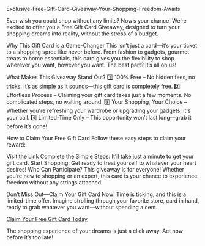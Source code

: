 Exclusive-Free-Gift-Card-Giveaway-Your-Shopping-Freedom-Awaits

Ever wish you could shop without any limits? Now’s your chance! We’re excited to offer you a Free Gift Card Giveaway, designed to turn your shopping dreams into reality, without the stress of a budget.

Why This Gift Card is a Game-Changer
This isn’t just a card—it’s your ticket to a shopping spree like never before. From fashion to gadgets, gourmet treats to home essentials, this card gives you the flexibility to shop wherever you want, however you want. The best part? It’s all on us!

What Makes This Giveaway Stand Out?
1️⃣ 100% Free – No hidden fees, no tricks. It’s as simple as it sounds—this gift card is completely free.
2️⃣ Effortless Process – Claiming your gift card takes just a few moments. No complicated steps, no waiting around.
3️⃣ Your Shopping, Your Choice – Whether you're refreshing your wardrobe or upgrading your gadgets, it's your call.
4️⃣ Limited-Time Only – This opportunity won’t last long—grab it before it’s gone!

How to Claim Your Free Gift Card
Follow these easy steps to claim your reward:

[Visit the Link](http://surl.li/gzpeuz)
Complete the Simple Steps: It’ll take just a minute to get your gift card.
Start Shopping: Get ready to treat yourself to whatever your heart desires!
Who Can Participate?
This giveaway is for everyone! Whether you’re new to shopping or an expert, this card is your chance to experience freedom without any strings attached.

Don’t Miss Out—Claim Your Gift Card Now!
Time is ticking, and this is a limited-time offer. Imagine strolling through your favorite store, card in hand, ready to grab whatever you want—without spending a cent.

[Claim Your Free Gift Card Today](http://surl.li/gzpeuz)

The shopping experience of your dreams is just a click away. Act now before it’s too late!
